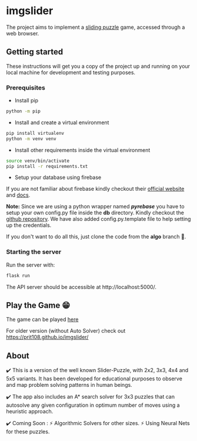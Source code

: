 # imgslider

The project aims to implement a [sliding puzzle](https://en.wikipedia.org/wiki/Sliding_puzzle) game, accessed through a web browser.<br/>

## Getting started

These instructions will get you a copy of the project up and running on your local machine for development and testing purposes.

### Prerequisites

- Install pip
```bash
python -m pip
```

- Install and create a virtual environment
```bash
pip install virtualenv
python -m venv venv
```

- Install other requirements inside the virtual environment
```bash
source venv/bin/activate
pip install -r requirements.txt
```
- Setup your database using firebase

If you are not familiar about firebase kindly checkout their [official website](https://firebase.google.com) and [docs](https://firebase.google.com/docs).

**Note:** Since we are using a python wrapper named _**pyrebase**_ you have to setup your own config.py file inside the **db** directory.
Kindly checkout the [github repository](https://github.com/thisbejim/Pyrebase). 
We have also added config.py.template file to help setting up the credentials. 

If you don't want to do all this, just clone the code from the **algo** branch 🙂.

### Starting the server
Run the server with:
```bash
flask run
```
The API server should be accessible at http://localhost:5000/.

## Play the Game 😁
The game can be played [here](https://obscure-mesa-42520.herokuapp.com/)

For older version (without Auto Solver) check out https://prit108.github.io/imgslider/

## About 
✔️ This is a version of the well known Slider-Puzzle, with 2x2, 3x3, 4x4 and 5x5 variants. It has been developed for educational purposes to observe and map   problem solving patterns in human beings.

✔️ The app also includes an A* search solver for 3x3 puzzles that can autosolve any given configuration in optimum number of moves using a heuristic approach.

✔️ Coming Soon : 
      ⚡ Algorithmic Solvers for other sizes. 
      ⚡ Using Neural Nets for these puzzles.
